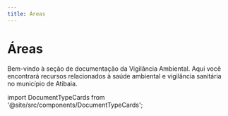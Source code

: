 ```yaml
---
title: Áreas
---
```


# Áreas

Bem-vindo à seção de documentação da Vigilância Ambiental. Aqui você encontrará recursos relacionados à saúde ambiental e vigilância sanitária no município de Atibaia.



import DocumentTypeCards from '@site/src/components/DocumentTypeCards';

<DocumentTypeCards areaPath="/areas/" />
